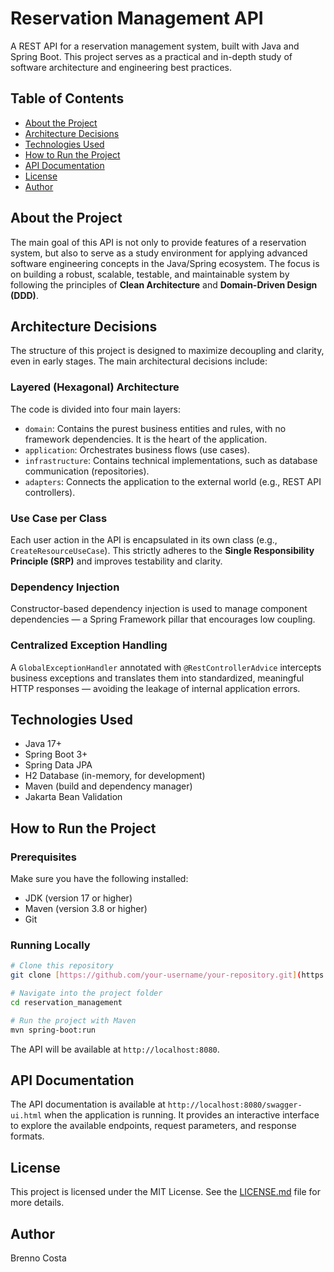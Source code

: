 # Reservation Management API

A REST API for a reservation management system, built with Java and Spring Boot. This project serves as a practical and in-depth study of software architecture and engineering best practices.

## Table of Contents

* [About the Project](#about-the-project)
* [Architecture Decisions](#architecture-decisions)
* [Technologies Used](#technologies-used)
* [How to Run the Project](#how-to-run-the-project)
* [API Documentation](#api-documentation)
* [License](#license)
* [Author](#author)

## About the Project

The main goal of this API is not only to provide features of a reservation system, but also to serve as a study environment for applying advanced software engineering concepts in the Java/Spring ecosystem.
The focus is on building a robust, scalable, testable, and maintainable system by following the principles of **Clean Architecture** and **Domain-Driven Design (DDD)**.

## Architecture Decisions

The structure of this project is designed to maximize decoupling and clarity, even in early stages. The main architectural decisions include:

### Layered (Hexagonal) Architecture

The code is divided into four main layers:

* `domain`: Contains the purest business entities and rules, with no framework dependencies. It is the heart of the application.
* `application`: Orchestrates business flows (use cases).
* `infrastructure`: Contains technical implementations, such as database communication (repositories).
* `adapters`: Connects the application to the external world (e.g., REST API controllers).

### Use Case per Class

Each user action in the API is encapsulated in its own class (e.g., `CreateResourceUseCase`).
This strictly adheres to the **Single Responsibility Principle (SRP)** and improves testability and clarity.

### Dependency Injection

Constructor-based dependency injection is used to manage component dependencies — a Spring Framework pillar that encourages low coupling.

### Centralized Exception Handling

A `GlobalExceptionHandler` annotated with `@RestControllerAdvice` intercepts business exceptions and translates them into standardized, meaningful HTTP responses — avoiding the leakage of internal application errors.

## Technologies Used

* Java 17+
* Spring Boot 3+
* Spring Data JPA
* H2 Database (in-memory, for development)
* Maven (build and dependency manager)
* Jakarta Bean Validation

## How to Run the Project

### Prerequisites

Make sure you have the following installed:

* JDK (version 17 or higher)
* Maven (version 3.8 or higher)
* Git

### Running Locally

```bash
# Clone this repository
git clone [https://github.com/your-username/your-repository.git](https://github.com/your-username/your-repository.git)

# Navigate into the project folder
cd reservation_management

# Run the project with Maven
mvn spring-boot:run
```
The API will be available at `http://localhost:8080`.

## API Documentation
The API documentation is available at `http://localhost:8080/swagger-ui.html` when the application is running. It provides an interactive interface to explore the available endpoints, request parameters, and response formats.

## License

This project is licensed under the MIT License. See the [LICENSE.md](LICENSE.md) file for more details.

## Author

Brenno Costa
